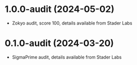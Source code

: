 # 1.0.0-audit (2024-05-02)

- Zokyo audit, score 100, details available from Stader Labs

# 0.1.0-audit (2024-03-20)

- SigmaPrime audit, details available from Stader Labs